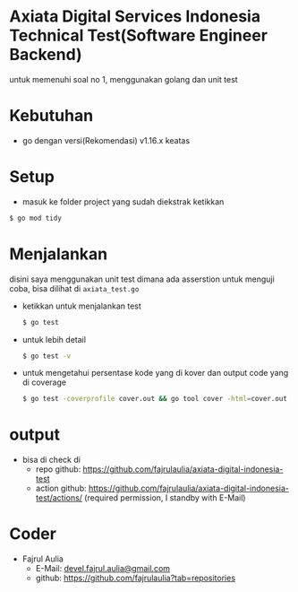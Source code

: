 # Axiata Digital Services Indonesia Technical Test(Software Engineer Backend)

untuk memenuhi soal no 1, menggunakan golang dan unit test


# Kebutuhan
- go dengan versi(Rekomendasi) v1.16.x keatas

# Setup
- masuk ke folder project yang sudah diekstrak 
ketikkan 
```bash
$ go mod tidy
```


# Menjalankan
disini saya menggunakan unit test dimana ada asserstion untuk menguji coba, bisa dilihat di `axiata_test.go`

- ketikkan untuk menjalankan test
    ```bash
    $ go test
    ```

- untuk lebih detail 
    ```bash
    $ go test -v
    ```
- untuk mengetahui persentase kode yang di kover dan output code yang di coverage
    ```bash
    $ go test -coverprofile cover.out && go tool cover -html=cover.out
    ```
# output
- bisa di check di 
    - repo github: https://github.com/fajrulaulia/axiata-digital-indonesia-test
    - action github: https://github.com/fajrulaulia/axiata-digital-indonesia-test/actions/ (required permission, I standby with E-Mail)

# Coder
- Fajrul Aulia
    - E-Mail: devel.fajrul.aulia@gmail.com
    - github: https://github.com/fajrulaulia?tab=repositories
